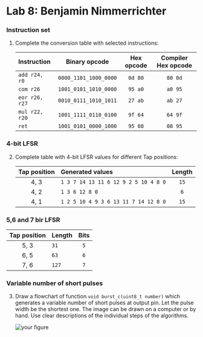 # Lab 8: Benjamin Nimmerrichter

### Instruction set

1. Complete the conversion table with selected instructions:

   | **Instruction** | **Binary opcode** | **Hex opcode** | **Compiler Hex opcode** |
   | :-- | :-: | :-: | :-: |
   | `add r24, r0` | `0000_1101_1000_0000` | `0d 80` | `80 0d` |
   | `com r26` | `1001_0101_1010_0000` | `95 a0` |`a0 95` |
   | `eor r26, r27` | `0010_0111_1010_1011` | `27 ab` | `ab 27` |
   | `mul r22, r20` | `1001_1111_0110_0100` | `9f 64` | `64 9f` |
   | `ret` | `1001_0101_0000_1000` | `95 08` | `08 95` |

### 4-bit LFSR

2. Complete table with 4-bit LFSR values for different Tap positions:

   | **Tap position** | **Generated values** | **Length** |
   | :-: | :-- | :-: |
   | 4, 3 | `1 3 7 14 13 11 6 12 9 2 5 10 4 8 0` | `15` |
   | 4, 2 | `1 3 6 12 8 0` | `6` |
   | 4, 1 | `1 2 5 10 4 9 3 6 13 11 7 14 12 8 0` | `15` |


### 5,6 and 7 bir LFSR

   | **Tap position** | **Length** | **Bits** |
   | :-: | :-- | :-: |
   | 5, 3 | `31` | `5` |
   | 6, 5 | `63` | `6` |
   | 7, 6 | `127` | `7` |


### Variable number of short pulses

3. Draw a flowchart of function `void burst_c(uint8_t number)` which generates a variable number of short pulses at output pin. Let the pulse width be the shortest one. The image can be drawn on a computer or by hand. Use clear descriptions of the individual steps of the algorithms.

   ![your figure](08_scheme.png)

